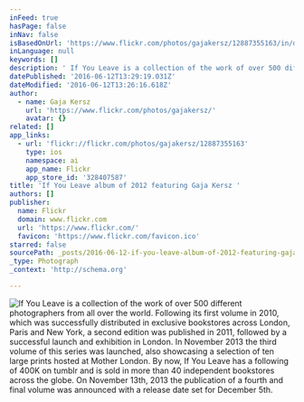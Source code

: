 ```yaml
---
inFeed: true
hasPage: false
inNav: false
isBasedOnUrl: 'https://www.flickr.com/photos/gajakersz/12887355163/in/dateposted/'
inLanguage: null
keywords: []
description: ' If You Leave is a collection of the work of over 500 different photographers from all over the world.   Following its first volume in 2010, which was successfully distributed in exclusive bookstores across London, Paris and New York, a second edition was published in 2011, followed by a successful launch and exhibition in London. In November 2013 the third volume of this series was launched, also showcasing a selection of ten large prints hosted at Mother London.   By now, If You Leave has a following of 400K on tumblr and is sold in more than 40 independent bookstores across the globe. On November 13th, 2013 the publication of a fourth and final volume was announced with a release date set for December 5th.'
datePublished: '2016-06-12T13:29:19.031Z'
dateModified: '2016-06-12T13:26:16.618Z'
author:
  - name: Gaja Kersz
    url: 'https://www.flickr.com/photos/gajakersz/'
    avatar: {}
related: []
app_links:
  - url: 'flickr://flickr.com/photos/gajakersz/12887355163'
    type: ios
    namespace: ai
    app_name: Flickr
    app_store_id: '328407587'
title: 'If You Leave album of 2012 featuring Gaja Kersz '
authors: []
publisher:
  name: Flickr
  domain: www.flickr.com
  url: 'https://www.flickr.com/'
  favicon: 'https://www.flickr.com/favicon.ico'
starred: false
sourcePath: _posts/2016-06-12-if-you-leave-album-of-2012-featuring-gaja-kersz.md
_type: Photograph
_context: 'http://schema.org'

---
```

![ If You Leave is a collection of the work of over 500 different photographers from all over the world.   Following its first volume in 2010, which was successfully distributed in exclusive bookstores across London, Paris and New York, a second edition was published in 2011, followed by a successful launch and exhibition in London. In November 2013 the third volume of this series was launched, also showcasing a selection of ten large prints hosted at Mother London.   By now, If You Leave has a following of 400K on tumblr and is sold in more than 40 independent bookstores across the globe. On November 13th, 2013 the publication of a fourth and final volume was announced with a release date set for December 5th.](https://s3-us-west-2.amazonaws.com/the-grid-img/p/6d0ab3ebde8d065ffd380c8510f264bf370a78b3.jpg)